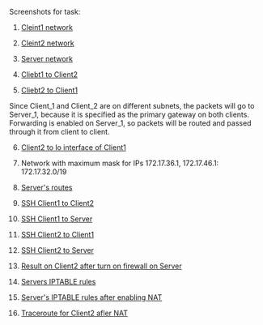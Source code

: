 Screenshots for task:

1. <a href="https://github.com/mobius77/epam/blob/main/hometasks/Networking/1.%20client1_network.png">Cleint1 network</a>


2. <a href="https://github.com/mobius77/epam/blob/main/hometasks/Networking/1.%20client2_network.png">Cleint2 network</a>


3. <a href="https://github.com/mobius77/epam/blob/main/hometasks/Networking/1.%20server_network.png">Server network</a>


4. <a href="https://github.com/mobius77/epam/blob/main/hometasks/Networking/3.%20client1%20to%20client2.png">Cliebt1 to Client2</a>


5. <a href="https://github.com/mobius77/epam/blob/main/hometasks/Networking/3.%20client2%20to%20client1.png">Cliebt2 to Client1</a>


Since Client_1 and Client_2 are on different subnets, the packets will go to Server_1, because it is specified as the primary gateway on both clients.
Forwarding is enabled on Server_1, so packets will be routed and passed through it from client to client.



6. <a href="https://github.com/mobius77/epam/blob/main/hometasks/Networking/4.%20client2%20to%20lo%20client1%20.png">Client2 to lo interface of Client1</a>


7. Network with maximum mask for IPs 172.17.36.1, 172.17.46.1: 172.17.32.0/19


8. <a href="https://github.com/mobius77/epam/blob/main/hometasks/Networking/5.%20server%20routes.png">Server's routes</a>


9. <a href="https://github.com/mobius77/epam/blob/main/hometasks/Networking/6.%20ssh%20client1%20to%20client2.png">SSH Client1 to Client2</a>


10. <a href="https://github.com/mobius77/epam/blob/main/hometasks/Networking/6.%20ssh%20client1%20to%20server.png">SSH Client1 to Server</a>


11. <a href="https://github.com/mobius77/epam/blob/main/hometasks/Networking/6.%20ssh%20client2%20to%20client1.png">SSH Client2 to Client1</a>


12. <a href="https://github.com/mobius77/epam/blob/main/hometasks/Networking/6.%20ssh%20client2%20to%20server.png">SSH Client2 to Server</a>


13. <a href="https://github.com/mobius77/epam/blob/main/hometasks/Networking/7.%20result%20on%20client2.png">Result on Client2 after turn on firewall on Server</a>


14. <a href="https://github.com/mobius77/epam/blob/main/hometasks/Networking/7.%20server%20iptables.png">Servers IPTABLE rules</a>


15. <a href="https://github.com/mobius77/epam/blob/main/hometasks/Networking/8.%20iptable%20rule%20to%20enable%20nat.png">Server's IPTABLE rules after enabling NAT</a>


16. <a href="https://github.com/mobius77/epam/blob/main/hometasks/Networking/8%20client%202%20traceroute.png">Traceroute for Client2 afler NAT</a>

